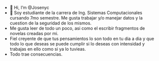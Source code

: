 - 👋 Hi, I’m @Josenyc
- 👀 Soy estudiante de la carrera de Ing. Sistemas Computacionales cursando 7mo semestre. Me gusta trabajar y/o manejar datos y la cuestion de la seguridad de los mismos. 
- Me gusta leer de todo un poco, asi como el escribir fragmentos de novelas creadas por mi.
- Fiel creyente de que tus pensamientos lo son todo en tu dia a dia y que todo lo que deseas se puede cumplir si lo deseas con intensidad y trabajas en ello como si ya lo tuvieas.
- Todo trae consecuencias. 


<!---
Josenyc/Josenyc is a ✨ special ✨ repository because its `README.md` (this file) appears on your GitHub profile.
You can click the Preview link to take a look at your changes.
--->
